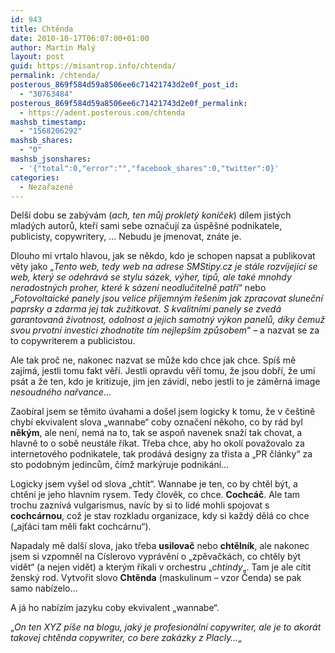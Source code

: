 ```yaml
---
id: 943
title: Chtěnda
date: 2010-10-17T06:07:00+01:00
author: Martin Malý
layout: post
guid: https://misantrop.info/chtenda/
permalink: /chtenda/
posterous_869f584d59a8506ee6c71421743d2e0f_post_id:
  - "30763484"
posterous_869f584d59a8506ee6c71421743d2e0f_permalink:
  - https://adent.posterous.com/chtenda
mashsb_timestamp:
  - "1568206292"
mashsb_shares:
  - "0"
mashsb_jsonshares:
  - '{"total":0,"error":"","facebook_shares":0,"twitter":0}'
categories:
  - Nezařazené
---
```

Del&scaron;&iacute; dobu se zab&yacute;v&aacute;m (_ach, ten můj proklet&yacute; kon&iacute;ček_) d&iacute;lem jist&yacute;ch mlad&yacute;ch autorů, kteř&iacute; sami sebe označuj&iacute; za &uacute;spě&scaron;n&eacute; podnikatele, publicisty, copywritery, &#8230; Nebudu je jmenovat, zn&aacute;te je.

Dlouho mi vrtalo hlavou, jak se někdo, kdo je schopen napsat a publikovat věty jako &#8222;_Tento web, tedy web na adrese SMStipy.cz je st&aacute;le rozv&iacute;jej&iacute;c&iacute; se web, kter&yacute; se odehr&aacute;v&aacute; se stylu s&aacute;zek, v&yacute;her, tipů, ale tak&eacute; mnohdy neradostn&yacute;ch proher, kter&eacute; k s&aacute;zen&iacute; neodlučitelně patř&iacute;_&#8220; nebo &#8222;_Fotovoltaick&eacute; panely jsou velice př&iacute;jemn&yacute;m ře&scaron;en&iacute;m jak zpracovat slunečn&iacute; paprsky a zdarma jej tak zužitkovat. S kvalitn&iacute;mi panely se zved&aacute; garantovan&aacute; životnost, odolnost a jejich samotn&yacute; v&yacute;kon panelů, d&iacute;ky čemuž svou prvotn&iacute; investici zhodnot&iacute;te t&iacute;m nejlep&scaron;&iacute;m způsobem_&#8220; &#8211; a nazvat se za to copywriterem a publicistou.

Ale tak proč ne, nakonec nazvat se může kdo chce jak chce. Sp&iacute;&scaron; mě zaj&iacute;m&aacute;, jestli tomu fakt věř&iacute;. Jestli opravdu věř&iacute; tomu, že jsou dobř&iacute;, že um&iacute; ps&aacute;t a že ten, kdo je kritizuje, jim jen z&aacute;vid&iacute;, nebo jestli to je z&aacute;měrn&aacute; image _nesoudn&eacute;ho nařvance_&#8230;

Zaob&iacute;ral jsem se těmito &uacute;vahami a do&scaron;el jsem logicky k tomu, že v če&scaron;tině chyb&iacute; ekvivalent slova &#8222;wannabe&#8220; coby označen&iacute; někoho, co by r&aacute;d byl **něk&yacute;m**, ale nen&iacute;, nem&aacute; na to, tak se aspoň navenek snaž&iacute; tak chovat, a hlavně to o sobě neust&aacute;le ř&iacute;kat. Třeba chce, aby ho okol&iacute; považovalo za internetov&eacute;ho podnikatele, tak prod&aacute;v&aacute; designy za třista a &#8222;PR čl&aacute;nky&#8220; za sto podobn&yacute;m jedincům, č&iacute;mž mark&yacute;ruje podnik&aacute;n&iacute;&#8230;

Logicky jsem vy&scaron;el od slova &#8222;cht&iacute;t&#8220;. Wannabe je ten, co by chtěl b&yacute;t, a chtěn&iacute; je jeho hlavn&iacute;m rysem. Tedy člověk, co chce. **Cochc&aacute;č**. Ale tam trochu zazn&iacute;v&aacute; vulgarismus, nav&iacute;c by si to lid&eacute; mohli spojovat s **cochc&aacute;rnou**, což je stav rozkladu organizace, kdy si každ&yacute; děl&aacute; co chce (&#8222;ajť&aacute;ci tam měli fakt cochc&aacute;rnu&#8220;).

Napadaly mě dal&scaron;&iacute; slova, jako třeba **usilovač** nebo **chtěln&iacute;k**, ale nakonec jsem si vzpomněl na C&iacute;slerovo vypr&aacute;věn&iacute; o &#8222;zpěvačk&aacute;ch, co chtěly b&yacute;t vidět&#8220; (a nejen vidět) a kter&yacute;m ř&iacute;kali v orchestru &#8222;_chtindy_&#8222;. Tam je ale c&iacute;tit žensk&yacute; rod. Vytvořit slovo **Chtěnda** (maskulinum &#8211; vzor Čenda) se pak samo nab&iacute;zelo&#8230;

A j&aacute; ho nab&iacute;z&iacute;m jazyku coby ekvivalent &#8222;wannabe&#8220;.

&#8222;_On ten XYZ p&iacute;&scaron;e na blogu, jak&yacute; je profesion&aacute;ln&iacute; copywriter, ale je to akor&aacute;t takovej chtěnda copywriter, co bere zak&aacute;zky z Placly&#8230;_&#8222;